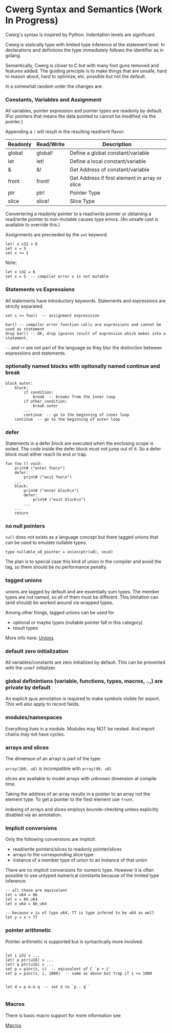 # Cwerg Syntax and Semantics (Work In Progress)

Cwerg's syntax is inspired by Python. Indentation levels are significant.

Cwerg is statically type with limited type inference at the statement level.
In declarations and defintions the type immediately follows the identifier as in golang.

Semantically, Cwerg is closer to C but with many foot guns removed and features added.
The guiding principle is to make things that are unsafe, hard to reason about,
hard to optimize, etc. possible but not the default.

In a somewhat random order the changes are:

### Constants, Variables and Assignment

All variables, pointer expression and pointer types are readonly by default.
(For pointers that means the data pointed to cannot be modified via the pointer.)

Appending a `!` will result in the resulting read/writ flavor:

| Readonly  |  Read/Write | Description |
| --------- | --------- | -------- |
| global    | global!   | Define a global constant/variable |
| let       | let!      | Define a local constant/variable
| &         |  &!       | Get Address of constant/variable |
| front     | front!    | Get Address if first element in array or slice |
| ptr       |  ptr!     | Pointer Type |
| slice     | slice!    | Slice Type |


Convertering a readonly pointer to a read/write pointer or
obtaining a read/write pointer to non-mutable causes type errors.
(An unsafe cast is available to override this.)

Assignments are preceeded by the `set` keyword.

```
let! x s32 = 6
set x = 5
set x += 1
```

Note:

```
let x s32 = 6
set x = 5  -- compiler error x is not mutable
```



### Statements vs Expressions

All statements have introductory keywords.
Statements and expressions are strictly separated.

```
set x += foo()  -- assignment expresssion

bar() -- compiler error function calls are expressions and cannot be used as statement
drop bar() -- OK, drop ignores result of expression which makes into a statement.
```

`--` and `++` are not part of the language as they blur the distinction between expressions
and statements.

### optionally named blocks with opitonally named continue and break

```
block outer:
    block:
        if condition:
            break  -- breaks from the inner loop
        if other_condition:
            break outer
        ...
        continue  -- go to the beginning of inner loop
    continue  -- go to the beginning of outer loop
```



### defer

Statements in a defer block are executed when the enclosing scope is exited.
The code inside the defer block must not jump out of it. So a defer block must either reach its end or trap.

```
fun foo () void:
    print# ("enter foo\n")
    defer:
        print# ("exit foo\n")
    ...
    block:
        print# ("enter block\n")
        defer:
            print# ("exit block\n")
        ...
    ...
    return

```


### no null pointers

`null` does not exists as a language concept but there tagged unions that can be used to emulate nullable types:

```
type nullable_u8_pointer = union(ptr(u8), void)
```

The plan is to special case this kind of union in the compiler and avoid the tag, so there should be no performance penalty.



### tagged unions

unions are tagged by default and are essentially sum types.
The member types are not named, so all of them must be different.
This limitation can (and should) be worked around via wrapped types.

Among other things, tagged unions can be used for
* optional or maybe types (nullable pointer fall in this category)
* result types



More info here:  [Unions](../../FrontEndDocs/union_types.md)

### default zero initialization

All variables/constants are zero initialized by default.
This can be prevented with the `undef` initializer.


### global definintions (variable, functions, types, macros, ..,) are private by default

An explicit `@pub` annotation is required to make symbols visible for export.
This will also apply to record fields.

### modules/namespaces

Everything lives in a module. Modules may NOT be nested. And import chains may not have cycles.

### arrays and slices

The dimenson of an arrayt is part of the type:

`array(100, u8)` is incompatible with `array(99, u8)`

slices are available to model arrays with unknown dimension at compile time.

Taking the address of an array results in a pointer to an array
not the element type. To get a pointer to the fiest element use
`front`.

Indexing of arrays and slices employs bounds-checking unless explicitly disabled via
an annotation.


### Implicit conversions

Only the following conversions are implicit:

* read/write pointers/slices to readonly pointer/slices
* arrays to the corresponding slice type
* instance of a member type of union to an instance of that union

There are no implicit conversions for numeric type.
However it is often possible to use untyped numerical constants
because of the limited type inference:
```
-- all these are equivalent
let x u64 = 66
let x = 66_u64
let x u64 = 66_u64

-- because x is of type u64, 77 is type infered to be u64 as well
let y = x + 77
```

### pointer arithmetic

Pointer arithmetic is supported but is syntactically more involved.

```

let i u32 = ...
let! p ptr(u16) = ...
let! q ptr(u16) = ...
set p = pinc(s, i)  -- eqiuvalent of C `p + i`
set p = pinc(s, i, 1000)  -- same as above but trap if i >= 1000


let d = p &-& q  -- set d to `p - q``


```

### Macros


There is basic macro support for more information see

[Macros](../../FrontEndDocs/macros.md)

